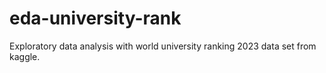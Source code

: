 # eda-university-rank
Exploratory data analysis with world university ranking 2023 data set from kaggle.
